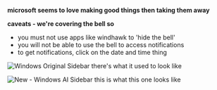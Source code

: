 **microsoft seems to love making good things then taking them away**

**caveats - we're covering the bell so**
- you must not use apps like windhawk to 'hide the bell'
- you will not be able to use the bell to access notifications
- to get notifications, click on the date and time thing

![Windows Original Sidebar](https://i.ibb.co/tw7QMnvx/cp-sidebar-m.png)
there's what it used to look like

![New - Windows AI Sidebar](https://i.ibb.co/jc93L5h/Screenshot-2025-09-23-at-12-56-29-pm.png)
this is what this one looks like
